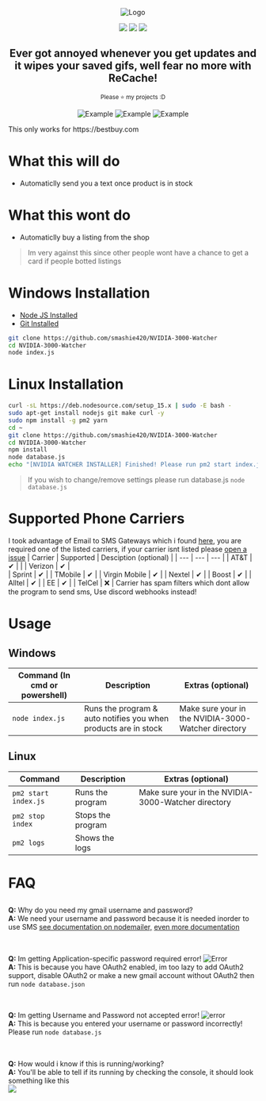 <div align="center">
  <p>
    <img src="https://i.imgur.com/Wosx75V.png" title="Logo">
  </p>

  <p>
    <img src="https://img.shields.io/github/stars/smashie420/ReCache?style=for-the-badge">
    <img src="https://img.shields.io/github/license/smashie420/ReCache?style=for-the-badge">
    <img src="https://img.shields.io/bitbucket/issues-raw/smashie420/ReCache?style=for-the-badge">
    
  </p>
  <p style="text-align: center;">
    <h2>Ever got annoyed whenever you get updates and it wipes your saved gifs, well fear no more with ReCache!</h2>
    <small>Please ⭐ my projects :D</small>
  </p>
  
  <p>
    <!--<img src="https://i.imgur.com/VOHG0Bx.gif" title="Example">-->
    <img src="https://i.imgur.com/VjUuVUt.gif" title="Example">
    <img src="https://i.imgur.com/RzV84pT.png" title="Example">
    <img src="https://i.imgur.com/mXGCtr1.png" title="Example">
  </p>
</div>
This only works for https://bestbuy.com

# What this will do
  * Automaticlly send you a text once product is in stock
# What this wont do
  * Automaticlly buy a listing from the shop
  > Im very against this since other people wont have a chance to get a card if people botted listings



# Windows Installation
- [Node JS Installed](https://nodejs.org/en/download/)
- [Git Installed](https://git-scm.com/downloads)
```bash
git clone https://github.com/smashie420/NVIDIA-3000-Watcher
cd NVIDIA-3000-Watcher
node index.js
```



# Linux Installation
```bash
curl -sL https://deb.nodesource.com/setup_15.x | sudo -E bash -         && \
sudo apt-get install nodejs git make curl -y                            && \
sudo npm install -g pm2 yarn                                            && \
cd ~                                                                    && \
git clone https://github.com/smashie420/NVIDIA-3000-Watcher             && \
cd NVIDIA-3000-Watcher                                                  && \
npm install                                                             && \
node database.js                                                        && \
echo "[NVIDIA WATCHER INSTALLER] Finished! Please run pm2 start index.js"
```
> If you wish to change/remove settings please run database.js `node database.js`

# Supported Phone Carriers
  I took advantage of Email to SMS Gateways which i found [here](https://en.wikipedia.org/wiki/SMS_gateway), you are required one of the listed carriers, if your carrier isnt listed please [open a issue](https://github.com/smashie420/NVIDIA-3000-Watcher/issues/new)
  | Carrier | Supported | Desciption (optional) |
  | --- | --- | --- |
  | AT&T | ✔ |  |
  | Verizon | ✔ |  
  | Sprint | ✔ | 
  | TMobile | ✔ | 
  | Virgin Mobile | ✔ | 
  | Nextel | ✔ | 
  | Boost | ✔ | 
  | Alltel | ✔ | 
  | EE | ✔ | 
  | TelCel | ❌ | Carrier has spam filters which dont allow the program to send sms, Use discord webhooks instead!


# Usage
  ## Windows
  | Command (In cmd or powershell) | Description | Extras (optional) |
  | --- | --- | --- |
  | `node index.js` | Runs the program & auto notifies you when products are in stock | Make sure your in the NVIDIA-3000-Watcher directory |
    
  ## Linux 
  | Command  | Description | Extras (optional) |
  | --- | --- | --- |
  | `pm2 start index.js` | Runs the program | Make sure your in the NVIDIA-3000-Watcher directory |
  | `pm2 stop index` | Stops the program
  | `pm2 logs` | Shows the logs |

    
# FAQ
  ##
  **Q:** Why do you need my gmail username and password?<br>
  **A:** We need your username and password because it is needed inorder to use SMS [see documentation on nodemailer,](https://nodemailer.com/about/) [even more documentation](https://nodemailer.com/usage/using-gmail/)<br>
  <br>
  ##
  **Q:** Im getting Application-specific password required error! ![Error](https://i.imgur.com/vpbEOrl.png)<br>
  **A:** This is because you have OAuth2 enabled, im too lazy to add OAuth2 support, disable OAuth2 or make a new gmail account without OAuth2 then run `node database.json`<br>
  <br>
  ##
  **Q:** Im getting Username and Password not accepted error! ![error](https://i.imgur.com/HFGMXz5.png)<br>
  **A:** This is because you entered your username or password incorrectly! Please run `node database.js`<br>
  <br>
  ##
  **Q:** How would i know if this is running/working?<br>
  **A:** You'll be able to tell if its running by checking the console, it should look something like this <br><img src="https://i.imgur.com/LfJ6Q26.png" style="align: center;">
